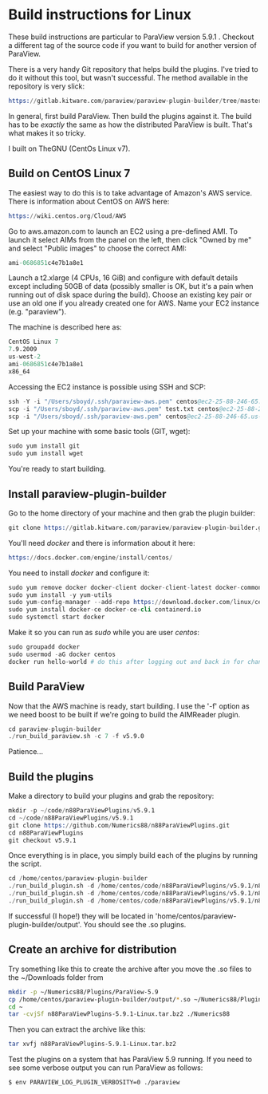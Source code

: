 # Build instructions for Linux

These build instructions are particular to ParaView version 5.9.1 . Checkout a different tag of the source code if you want 
to build for another version of ParaView.

There is a very handy Git repository that helps build the plugins. I've tried to do it without this tool, but wasn't 
successful. The method available in the repository is very slick:
```s
https://gitlab.kitware.com/paraview/paraview-plugin-builder/tree/master
```
In general, first build ParaView. Then build the plugins against it. The build has to be *exactly* the same as how 
the distributed ParaView is built. That's what makes it so tricky.

I built on TheGNU (CentOs Linux v7).

## Build on CentOS Linux 7

The easiest way to do this is to take advantage of Amazon's AWS service. There is information about CentOS
on AWS here:

```s
https://wiki.centos.org/Cloud/AWS
```
Go to aws.amazon.com to launch an EC2 using a pre-defined AMI. To launch it select AIMs from the panel 
on the left, then click "Owned by me" and select "Public images" to choose the correct AMI: 
```s
ami-0686851c4e7b1a8e1
```

Launch a t2.xlarge (4 CPUs, 16 GiB) and configure with default details except including 50GB of data (possibly smaller is OK, but 
it's a pain when running out of disk space during the build). Choose an existing key pair or use an old one if you already created
one for AWS. Name your EC2 instance (e.g. "paraview").

The machine is described here as:

```s
CentOS Linux 7
7.9.2009
us-west-2
ami-0686851c4e7b1a8e1
x86_64
```

Accessing the EC2 instance is possible using SSH and SCP:

```s
ssh -Y -i "/Users/sboyd/.ssh/paraview-aws.pem" centos@ec2-25-88-246-65.us-west-2.compute.amazonaws.com
scp -i "/Users/sboyd/.ssh/paraview-aws.pem" test.txt centos@ec2-25-88-246-65.us-west-2.compute.amazonaws.com:/home/centos
scp -i "/Users/sboyd/.ssh/paraview-aws.pem" centos@ec2-25-88-246-65.us-west-2.compute.amazonaws.com:/home/centos/n88ParaViewPlugins-5.9.1-Linux.tar.bz2 .
```

Set up your machine with some basic tools (GIT, wget):
```s
sudo yum install git
sudo yum install wget
```
You're ready to start building.

## Install paraview-plugin-builder

Go to the home directory of your machine and then grab the plugin builder:
```s
git clone https://gitlab.kitware.com/paraview/paraview-plugin-builder.git
```

You'll need *docker* and there is information about it here:
```s
https://docs.docker.com/engine/install/centos/
```
You need to install *docker* and configure it:
```s
sudo yum remove docker docker-client docker-client-latest docker-common docker-latest docker-latest-logrotate docker-logrotate docker-engine
sudo yum install -y yum-utils
sudo yum-config-manager --add-repo https://download.docker.com/linux/centos/docker-ce.repo
sudo yum install docker-ce docker-ce-cli containerd.io
sudo systemctl start docker
```
Make it so you can run as *sudo* while you are user *centos*:
```s
sudo groupadd docker
sudo usermod -aG docker centos
docker run hello-world # do this after logging out and back in for changes to take effect
```

## Build ParaView
Now that the AWS machine is ready, start building. I use the '-f' option as we need boost to be built
if we're going to build the AIMReader plugin.
```s
cd paraview-plugin-builder
./run_build_paraview.sh -c 7 -f v5.9.0
```
Patience...

## Build the plugins

Make a directory to build your plugins and grab the repository:

```s
mkdir -p ~/code/n88ParaViewPlugins/v5.9.1
cd ~/code/n88ParaViewPlugins/v5.9.1
git clone https://github.com/Numerics88/n88ParaViewPlugins.git
cd n88ParaViewPlugins
git checkout v5.9.1
```

Once everything is in place, you simply build each of the plugins by running the script. 
```s
cd /home/centos/paraview-plugin-builder
./run_build_plugin.sh -d /home/centos/code/n88ParaViewPlugins/v5.9.1/n88ParaViewPlugins/AIMReader v5.9.0
./run_build_plugin.sh -d /home/centos/code/n88ParaViewPlugins/v5.9.1/n88ParaViewPlugins/N88ModelReader v5.9.0
./run_build_plugin.sh -d /home/centos/code/n88ParaViewPlugins/v5.9.1/n88ParaViewPlugins/ImageGaussianSmooth v5.9.0
```
If successful (I hope!) they will be located in 'home/centos/paraview-plugin-builder/output'. You should see the .so plugins.

## Create an archive for distribution

Try something like this to create the archive after you move the .so files to the ~/Downloads folder from 

```sh
mkdir -p ~/Numerics88/Plugins/ParaView-5.9
cp /home/centos/paraview-plugin-builder/output/*.so ~/Numerics88/Plugins/ParaView-5.9
cd ~
tar -cvjSf n88ParaViewPlugins-5.9.1-Linux.tar.bz2 ./Numerics88
```

Then you can extract the archive like this:

```sh
tar xvfj n88ParaViewPlugins-5.9.1-Linux.tar.bz2
```

Test the plugins on a system that has ParaView 5.9 running. If you need to see some verbose output you can run ParaView as follows:
```sh
$ env PARAVIEW_LOG_PLUGIN_VERBOSITY=0 ./paraview
```

